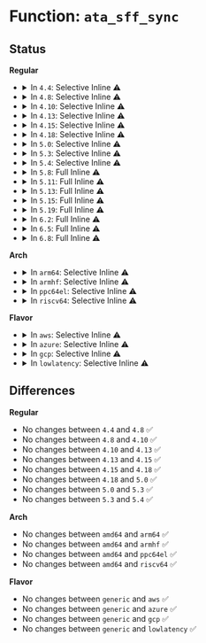 # Function: <code>ata_sff_sync</code>

## Status
<b>Regular</b>
<ul>
<li>
<details>
<summary>In <code>4.4</code>: Selective Inline ⚠️</summary>

```c
void ata_sff_sync(struct ata_port *ap);
```

**Collision:** Unique Static

**Inline:** Selective

**Transformation:** False

**Instances:**

```
In drivers/ata/libata-sff.c (ffffffff815dd520)
Location: drivers/ata/libata-sff.c:150
Inline: True
Direct callers:
  - drivers/ata/libata-sff.c:ata_sff_dev_select
  - drivers/ata/libata-sff.c:ata_sff_exec_command
  - drivers/ata/libata-sff.c:ata_pio_sectors
  - drivers/ata/libata-sff.c:ata_pio_sectors
  - drivers/ata/libata-sff.c:ata_sff_hsm_move
  - drivers/ata/libata-sff.c:ata_sff_hsm_move
```
**Symbols:**

```
ffffffff815dd520-ffffffff815dd550: ata_sff_sync (STB_LOCAL)
```
</details>
</li>
<li>
<details>
<summary>In <code>4.8</code>: Selective Inline ⚠️</summary>

```c
void ata_sff_sync(struct ata_port *ap);
```

**Collision:** Unique Static

**Inline:** Selective

**Transformation:** False

**Instances:**

```
In drivers/ata/libata-sff.c (ffffffff816372a0)
Location: drivers/ata/libata-sff.c:150
Inline: True
Direct callers:
  - drivers/ata/libata-sff.c:ata_sff_hsm_move
  - drivers/ata/libata-sff.c:ata_sff_hsm_move
  - drivers/ata/libata-sff.c:ata_pio_sectors
  - drivers/ata/libata-sff.c:ata_pio_sectors
  - drivers/ata/libata-sff.c:ata_sff_exec_command
  - drivers/ata/libata-sff.c:ata_sff_dev_select
```
**Symbols:**

```
ffffffff816372a0-ffffffff816372d0: ata_sff_sync (STB_LOCAL)
```
</details>
</li>
<li>
<details>
<summary>In <code>4.10</code>: Selective Inline ⚠️</summary>

```c
void ata_sff_sync(struct ata_port *ap);
```

**Collision:** Unique Static

**Inline:** Selective

**Transformation:** False

**Instances:**

```
In drivers/ata/libata-sff.c (ffffffff81668340)
Location: drivers/ata/libata-sff.c:150
Inline: True
Direct callers:
  - drivers/ata/libata-sff.c:ata_sff_hsm_move
  - drivers/ata/libata-sff.c:ata_sff_hsm_move
  - drivers/ata/libata-sff.c:ata_pio_sectors
  - drivers/ata/libata-sff.c:ata_pio_sectors
  - drivers/ata/libata-sff.c:ata_sff_exec_command
  - drivers/ata/libata-sff.c:ata_sff_dev_select
```
**Symbols:**

```
ffffffff81668340-ffffffff81668370: ata_sff_sync (STB_LOCAL)
```
</details>
</li>
<li>
<details>
<summary>In <code>4.13</code>: Selective Inline ⚠️</summary>

```c
void ata_sff_sync(struct ata_port *ap);
```

**Collision:** Unique Static

**Inline:** Selective

**Transformation:** False

**Instances:**

```
In drivers/ata/libata-sff.c (ffffffff8167ca30)
Location: drivers/ata/libata-sff.c:150
Inline: True
Direct callers:
  - drivers/ata/libata-sff.c:ata_sff_hsm_move
  - drivers/ata/libata-sff.c:ata_sff_hsm_move
  - drivers/ata/libata-sff.c:ata_pio_sectors
  - drivers/ata/libata-sff.c:ata_pio_sectors
  - drivers/ata/libata-sff.c:ata_sff_exec_command
  - drivers/ata/libata-sff.c:ata_sff_dev_select
```
**Symbols:**

```
ffffffff8167ca30-ffffffff8167ca60: ata_sff_sync (STB_LOCAL)
```
</details>
</li>
<li>
<details>
<summary>In <code>4.15</code>: Selective Inline ⚠️</summary>

```c
void ata_sff_sync(struct ata_port *ap);
```

**Collision:** Unique Static

**Inline:** Selective

**Transformation:** False

**Instances:**

```
In drivers/ata/libata-sff.c (ffffffff816e6130)
Location: drivers/ata/libata-sff.c:150
Inline: True
Direct callers:
  - drivers/ata/libata-sff.c:ata_sff_hsm_move
  - drivers/ata/libata-sff.c:ata_sff_hsm_move
  - drivers/ata/libata-sff.c:ata_pio_sectors
  - drivers/ata/libata-sff.c:ata_pio_sectors
  - drivers/ata/libata-sff.c:ata_sff_exec_command
  - drivers/ata/libata-sff.c:ata_sff_dev_select
```
**Symbols:**

```
ffffffff816e6130-ffffffff816e6163: ata_sff_sync (STB_LOCAL)
```
</details>
</li>
<li>
<details>
<summary>In <code>4.18</code>: Selective Inline ⚠️</summary>

```c
void ata_sff_sync(struct ata_port *ap);
```

**Collision:** Unique Static

**Inline:** Selective

**Transformation:** False

**Instances:**

```
In drivers/ata/libata-sff.c (ffffffff81722a10)
Location: drivers/ata/libata-sff.c:150
Inline: True
Direct callers:
  - drivers/ata/libata-sff.c:ata_sff_hsm_move
  - drivers/ata/libata-sff.c:ata_sff_hsm_move
  - drivers/ata/libata-sff.c:ata_pio_sectors
  - drivers/ata/libata-sff.c:ata_pio_sectors
  - drivers/ata/libata-sff.c:ata_sff_exec_command
  - drivers/ata/libata-sff.c:ata_sff_dev_select
```
**Symbols:**

```
ffffffff81722a10-ffffffff81722a43: ata_sff_sync (STB_LOCAL)
```
</details>
</li>
<li>
<details>
<summary>In <code>5.0</code>: Selective Inline ⚠️</summary>

```c
void ata_sff_sync(struct ata_port *ap);
```

**Collision:** Unique Static

**Inline:** Selective

**Transformation:** False

**Instances:**

```
In drivers/ata/libata-sff.c (ffffffff81745600)
Location: drivers/ata/libata-sff.c:150
Inline: True
Direct callers:
  - drivers/ata/libata-sff.c:ata_sff_hsm_move
  - drivers/ata/libata-sff.c:ata_sff_hsm_move
  - drivers/ata/libata-sff.c:ata_pio_sectors
  - drivers/ata/libata-sff.c:ata_pio_sectors
  - drivers/ata/libata-sff.c:ata_sff_exec_command
  - drivers/ata/libata-sff.c:ata_sff_dev_select
```
**Symbols:**

```
ffffffff81745600-ffffffff81745633: ata_sff_sync (STB_LOCAL)
```
</details>
</li>
<li>
<details>
<summary>In <code>5.3</code>: Selective Inline ⚠️</summary>

```c
void ata_sff_sync(struct ata_port *ap);
```

**Collision:** Unique Static

**Inline:** Selective

**Transformation:** False

**Instances:**

```
In drivers/ata/libata-sff.c (ffffffff817812d0)
Location: drivers/ata/libata-sff.c:134
Inline: True
Direct callers:
  - drivers/ata/libata-sff.c:ata_sff_hsm_move
  - drivers/ata/libata-sff.c:ata_sff_hsm_move
  - drivers/ata/libata-sff.c:ata_pio_sectors
  - drivers/ata/libata-sff.c:ata_pio_sectors
  - drivers/ata/libata-sff.c:ata_sff_exec_command
  - drivers/ata/libata-sff.c:ata_sff_dev_select
```
**Symbols:**

```
ffffffff817812d0-ffffffff81781303: ata_sff_sync (STB_LOCAL)
```
</details>
</li>
<li>
<details>
<summary>In <code>5.4</code>: Selective Inline ⚠️</summary>

```c
void ata_sff_sync(struct ata_port *ap);
```

**Collision:** Unique Static

**Inline:** Selective

**Transformation:** False

**Instances:**

```
In drivers/ata/libata-sff.c (ffffffff817a4c90)
Location: drivers/ata/libata-sff.c:134
Inline: True
Direct callers:
  - drivers/ata/libata-sff.c:ata_sff_hsm_move
  - drivers/ata/libata-sff.c:ata_sff_hsm_move
  - drivers/ata/libata-sff.c:ata_pio_sectors
  - drivers/ata/libata-sff.c:ata_pio_sectors
  - drivers/ata/libata-sff.c:ata_sff_exec_command
  - drivers/ata/libata-sff.c:ata_sff_dev_select
```
**Symbols:**

```
ffffffff817a4c90-ffffffff817a4cc3: ata_sff_sync (STB_LOCAL)
```
</details>
</li>
<li>
<details>
<summary>In <code>5.8</code>: Full Inline ⚠️</summary>

**Collision:** Unique Static

**Inline:** Full

**Transformation:** False

**Instances:**

```
In drivers/ata/libata-sff.c (ffffffff8186a425)
Location: drivers/ata/libata-sff.c:130
Inline: True
Inline callers:
  - drivers/ata/libata-sff.c:atapi_pio_bytes
  - drivers/ata/libata-sff.c:atapi_pio_bytes
  - drivers/ata/libata-sff.c:atapi_send_cdb
  - drivers/ata/libata-sff.c:atapi_send_cdb
  - drivers/ata/libata-sff.c:ata_pio_sectors
  - drivers/ata/libata-sff.c:ata_pio_sectors
  - drivers/ata/libata-sff.c:ata_sff_exec_command
  - drivers/ata/libata-sff.c:ata_sff_exec_command
  - drivers/ata/libata-sff.c:ata_sff_dev_select
  - drivers/ata/libata-sff.c:ata_sff_dev_select
```
</details>
</li>
<li>
<details>
<summary>In <code>5.11</code>: Full Inline ⚠️</summary>

**Collision:** Unique Static

**Inline:** Full

**Transformation:** False

**Instances:**

```
In drivers/ata/libata-sff.c (ffffffff81879235)
Location: drivers/ata/libata-sff.c:130
Inline: True
Inline callers:
  - drivers/ata/libata-sff.c:atapi_pio_bytes
  - drivers/ata/libata-sff.c:atapi_pio_bytes
  - drivers/ata/libata-sff.c:atapi_send_cdb
  - drivers/ata/libata-sff.c:atapi_send_cdb
  - drivers/ata/libata-sff.c:ata_pio_sectors
  - drivers/ata/libata-sff.c:ata_pio_sectors
  - drivers/ata/libata-sff.c:ata_sff_exec_command
  - drivers/ata/libata-sff.c:ata_sff_exec_command
  - drivers/ata/libata-sff.c:ata_sff_dev_select
  - drivers/ata/libata-sff.c:ata_sff_dev_select
```
</details>
</li>
<li>
<details>
<summary>In <code>5.13</code>: Full Inline ⚠️</summary>

**Collision:** Unique Static

**Inline:** Full

**Transformation:** False

**Instances:**

```
In drivers/ata/libata-sff.c (ffffffff8185cd83)
Location: drivers/ata/libata-sff.c:130
Inline: True
Inline callers:
  - drivers/ata/libata-sff.c:ata_sff_hsm_move
  - drivers/ata/libata-sff.c:ata_sff_hsm_move
  - drivers/ata/libata-sff.c:ata_sff_hsm_move
  - drivers/ata/libata-sff.c:ata_sff_hsm_move
  - drivers/ata/libata-sff.c:ata_pio_sectors
  - drivers/ata/libata-sff.c:ata_pio_sectors
  - drivers/ata/libata-sff.c:ata_sff_exec_command
  - drivers/ata/libata-sff.c:ata_sff_exec_command
  - drivers/ata/libata-sff.c:ata_sff_dev_select
  - drivers/ata/libata-sff.c:ata_sff_dev_select
```
</details>
</li>
<li>
<details>
<summary>In <code>5.15</code>: Full Inline ⚠️</summary>

**Collision:** Unique Static

**Inline:** Full

**Transformation:** False

**Instances:**

```
In drivers/ata/libata-sff.c (ffffffff818eb6e3)
Location: drivers/ata/libata-sff.c:130
Inline: True
Inline callers:
  - drivers/ata/libata-sff.c:ata_sff_hsm_move
  - drivers/ata/libata-sff.c:ata_sff_hsm_move
  - drivers/ata/libata-sff.c:atapi_pio_bytes
  - drivers/ata/libata-sff.c:atapi_pio_bytes
  - drivers/ata/libata-sff.c:ata_pio_sectors
  - drivers/ata/libata-sff.c:ata_pio_sectors
  - drivers/ata/libata-sff.c:ata_sff_exec_command
  - drivers/ata/libata-sff.c:ata_sff_exec_command
  - drivers/ata/libata-sff.c:ata_sff_dev_select
  - drivers/ata/libata-sff.c:ata_sff_dev_select
```
</details>
</li>
<li>
<details>
<summary>In <code>5.19</code>: Full Inline ⚠️</summary>

**Collision:** Unique Static

**Inline:** Full

**Transformation:** False

**Instances:**

```
In drivers/ata/libata-sff.c (ffffffff81a3db9d)
Location: drivers/ata/libata-sff.c:140
Inline: True
Inline callers:
  - drivers/ata/libata-sff.c:ata_sff_hsm_move
  - drivers/ata/libata-sff.c:ata_sff_hsm_move
  - drivers/ata/libata-sff.c:ata_pio_sectors
  - drivers/ata/libata-sff.c:ata_sff_exec_command
  - drivers/ata/libata-sff.c:ata_sff_dev_select
```
</details>
</li>
<li>
<details>
<summary>In <code>6.2</code>: Full Inline ⚠️</summary>

**Collision:** Unique Static

**Inline:** Full

**Transformation:** False

**Instances:**

```
In drivers/ata/libata-sff.c (ffffffff81bc336d)
Location: drivers/ata/libata-sff.c:140
Inline: True
Inline callers:
  - drivers/ata/libata-sff.c:ata_sff_hsm_move
  - drivers/ata/libata-sff.c:ata_sff_hsm_move
  - drivers/ata/libata-sff.c:ata_pio_sectors
  - drivers/ata/libata-sff.c:ata_sff_exec_command
  - drivers/ata/libata-sff.c:ata_sff_dev_select
```
</details>
</li>
<li>
<details>
<summary>In <code>6.5</code>: Full Inline ⚠️</summary>

**Collision:** Unique Static

**Inline:** Full

**Transformation:** False

**Instances:**

```
In drivers/ata/libata-sff.c (ffffffff81c1a985)
Location: drivers/ata/libata-sff.c:140
Inline: True
Inline callers:
  - drivers/ata/libata-sff.c:ata_sff_hsm_move
  - drivers/ata/libata-sff.c:ata_sff_hsm_move
  - drivers/ata/libata-sff.c:ata_pio_sectors
  - drivers/ata/libata-sff.c:ata_sff_exec_command
  - drivers/ata/libata-sff.c:ata_sff_dev_select
```
</details>
</li>
<li>
<details>
<summary>In <code>6.8</code>: Full Inline ⚠️</summary>

**Collision:** Unique Static

**Inline:** Full

**Transformation:** False

**Instances:**

```
In drivers/ata/libata-sff.c (ffffffff81c6f835)
Location: drivers/ata/libata-sff.c:140
Inline: True
Inline callers:
  - drivers/ata/libata-sff.c:ata_sff_hsm_move
  - drivers/ata/libata-sff.c:ata_sff_hsm_move
  - drivers/ata/libata-sff.c:ata_pio_sectors
  - drivers/ata/libata-sff.c:ata_sff_exec_command
  - drivers/ata/libata-sff.c:ata_sff_dev_select
```
</details>
</li>
</ul>
<b>Arch</b>
<ul>
<li>
<details>
<summary>In <code>arm64</code>: Selective Inline ⚠️</summary>

```c
void ata_sff_sync(struct ata_port *ap);
```

**Collision:** Unique Static

**Inline:** Selective

**Transformation:** False

**Instances:**

```
In drivers/ata/libata-sff.c (ffff8000109b1e18)
Location: drivers/ata/libata-sff.c:134
Inline: True
Direct callers:
  - drivers/ata/libata-sff.c:ata_sff_hsm_move
  - drivers/ata/libata-sff.c:ata_sff_hsm_move
  - drivers/ata/libata-sff.c:ata_pio_sectors
  - drivers/ata/libata-sff.c:ata_pio_sectors
  - drivers/ata/libata-sff.c:ata_sff_exec_command
  - drivers/ata/libata-sff.c:ata_sff_dev_select
```
**Symbols:**

```
ffff8000109b1e18-ffff8000109b1e78: ata_sff_sync (STB_LOCAL)
```
</details>
</li>
<li>
<details>
<summary>In <code>armhf</code>: Selective Inline ⚠️</summary>

```c
void ata_sff_sync(struct ata_port *ap);
```

**Collision:** Unique Static

**Inline:** Selective

**Transformation:** False

**Instances:**

```
In drivers/ata/libata-sff.c (c0a7fde0)
Location: drivers/ata/libata-sff.c:134
Inline: True
Direct callers:
  - drivers/ata/libata-sff.c:ata_sff_hsm_move
  - drivers/ata/libata-sff.c:ata_sff_hsm_move
  - drivers/ata/libata-sff.c:ata_pio_sectors
  - drivers/ata/libata-sff.c:ata_sff_exec_command
  - drivers/ata/libata-sff.c:ata_sff_dev_select
```
**Symbols:**

```
c0a7fde0-c0a7fe24: ata_sff_sync (STB_LOCAL)
```
</details>
</li>
<li>
<details>
<summary>In <code>ppc64el</code>: Selective Inline ⚠️</summary>

```c
void ata_sff_sync(struct ata_port *ap);
```

**Collision:** Unique Static

**Inline:** Selective

**Transformation:** False

**Instances:**

```
In drivers/ata/libata-sff.c (c000000000a78e60)
Location: drivers/ata/libata-sff.c:134
Inline: True
Direct callers:
  - drivers/ata/libata-sff.c:ata_sff_hsm_move
  - drivers/ata/libata-sff.c:ata_sff_hsm_move
  - drivers/ata/libata-sff.c:ata_pio_sectors
  - drivers/ata/libata-sff.c:ata_pio_sectors
  - drivers/ata/libata-sff.c:ata_sff_exec_command
  - drivers/ata/libata-sff.c:ata_sff_dev_select
```
**Symbols:**

```
c000000000a78e60-c000000000a78edc: ata_sff_sync (STB_LOCAL)
```
</details>
</li>
<li>
<details>
<summary>In <code>riscv64</code>: Selective Inline ⚠️</summary>

```c
void ata_sff_sync(struct ata_port *ap);
```

**Collision:** Unique Static

**Inline:** Selective

**Transformation:** False

**Instances:**

```
In drivers/ata/libata-sff.c (ffffffe00060d76c)
Location: drivers/ata/libata-sff.c:134
Inline: True
Direct callers:
  - drivers/ata/libata-sff.c:ata_sff_hsm_move
  - drivers/ata/libata-sff.c:ata_sff_hsm_move
  - drivers/ata/libata-sff.c:ata_pio_sectors
  - drivers/ata/libata-sff.c:ata_sff_exec_command
  - drivers/ata/libata-sff.c:ata_sff_dev_select
```
**Symbols:**

```
ffffffe00060d76c-ffffffe00060d7ae: ata_sff_sync (STB_LOCAL)
```
</details>
</li>
</ul>
<b>Flavor</b>
<ul>
<li>
<details>
<summary>In <code>aws</code>: Selective Inline ⚠️</summary>

```c
void ata_sff_sync(struct ata_port *ap);
```

**Collision:** Unique Static

**Inline:** Selective

**Transformation:** False

**Instances:**

```
In drivers/ata/libata-sff.c (ffffffff81769d50)
Location: drivers/ata/libata-sff.c:134
Inline: True
Direct callers:
  - drivers/ata/libata-sff.c:ata_sff_hsm_move
  - drivers/ata/libata-sff.c:ata_sff_hsm_move
  - drivers/ata/libata-sff.c:ata_pio_sectors
  - drivers/ata/libata-sff.c:ata_pio_sectors
  - drivers/ata/libata-sff.c:ata_sff_exec_command
  - drivers/ata/libata-sff.c:ata_sff_dev_select
```
**Symbols:**

```
ffffffff81769d50-ffffffff81769d83: ata_sff_sync (STB_LOCAL)
```
</details>
</li>
<li>
<details>
<summary>In <code>azure</code>: Selective Inline ⚠️</summary>

```c
void ata_sff_sync(struct ata_port *ap);
```

**Collision:** Unique Static

**Inline:** Selective

**Transformation:** False

**Instances:**

```
In drivers/ata/libata-sff.c (ffffffff81749bb0)
Location: drivers/ata/libata-sff.c:134
Inline: True
Direct callers:
  - drivers/ata/libata-sff.c:ata_sff_hsm_move
  - drivers/ata/libata-sff.c:ata_sff_hsm_move
  - drivers/ata/libata-sff.c:ata_pio_sectors
  - drivers/ata/libata-sff.c:ata_pio_sectors
  - drivers/ata/libata-sff.c:ata_sff_exec_command
  - drivers/ata/libata-sff.c:ata_sff_dev_select
```
**Symbols:**

```
ffffffff81749bb0-ffffffff81749be3: ata_sff_sync (STB_LOCAL)
```
</details>
</li>
<li>
<details>
<summary>In <code>gcp</code>: Selective Inline ⚠️</summary>

```c
void ata_sff_sync(struct ata_port *ap);
```

**Collision:** Unique Static

**Inline:** Selective

**Transformation:** False

**Instances:**

```
In drivers/ata/libata-sff.c (ffffffff81799b10)
Location: drivers/ata/libata-sff.c:134
Inline: True
Direct callers:
  - drivers/ata/libata-sff.c:ata_sff_hsm_move
  - drivers/ata/libata-sff.c:ata_sff_hsm_move
  - drivers/ata/libata-sff.c:ata_pio_sectors
  - drivers/ata/libata-sff.c:ata_pio_sectors
  - drivers/ata/libata-sff.c:ata_sff_exec_command
  - drivers/ata/libata-sff.c:ata_sff_dev_select
```
**Symbols:**

```
ffffffff81799b10-ffffffff81799b43: ata_sff_sync (STB_LOCAL)
```
</details>
</li>
<li>
<details>
<summary>In <code>lowlatency</code>: Selective Inline ⚠️</summary>

```c
void ata_sff_sync(struct ata_port *ap);
```

**Collision:** Unique Static

**Inline:** Selective

**Transformation:** False

**Instances:**

```
In drivers/ata/libata-sff.c (ffffffff817b3990)
Location: drivers/ata/libata-sff.c:134
Inline: True
Direct callers:
  - drivers/ata/libata-sff.c:ata_sff_hsm_move
  - drivers/ata/libata-sff.c:ata_sff_hsm_move
  - drivers/ata/libata-sff.c:ata_pio_sectors
  - drivers/ata/libata-sff.c:ata_pio_sectors
  - drivers/ata/libata-sff.c:ata_sff_exec_command
  - drivers/ata/libata-sff.c:ata_sff_dev_select
```
**Symbols:**

```
ffffffff817b3990-ffffffff817b39c3: ata_sff_sync (STB_LOCAL)
```
</details>
</li>
</ul>

## Differences
<b>Regular</b>
<ul>
<li>
No changes between <code>4.4</code> and <code>4.8</code> ✅
</li>
<li>
No changes between <code>4.8</code> and <code>4.10</code> ✅
</li>
<li>
No changes between <code>4.10</code> and <code>4.13</code> ✅
</li>
<li>
No changes between <code>4.13</code> and <code>4.15</code> ✅
</li>
<li>
No changes between <code>4.15</code> and <code>4.18</code> ✅
</li>
<li>
No changes between <code>4.18</code> and <code>5.0</code> ✅
</li>
<li>
No changes between <code>5.0</code> and <code>5.3</code> ✅
</li>
<li>
No changes between <code>5.3</code> and <code>5.4</code> ✅
</li>
</ul>
<b>Arch</b>
<ul>
<li>
No changes between <code>amd64</code> and <code>arm64</code> ✅
</li>
<li>
No changes between <code>amd64</code> and <code>armhf</code> ✅
</li>
<li>
No changes between <code>amd64</code> and <code>ppc64el</code> ✅
</li>
<li>
No changes between <code>amd64</code> and <code>riscv64</code> ✅
</li>
</ul>
<b>Flavor</b>
<ul>
<li>
No changes between <code>generic</code> and <code>aws</code> ✅
</li>
<li>
No changes between <code>generic</code> and <code>azure</code> ✅
</li>
<li>
No changes between <code>generic</code> and <code>gcp</code> ✅
</li>
<li>
No changes between <code>generic</code> and <code>lowlatency</code> ✅
</li>
</ul>
